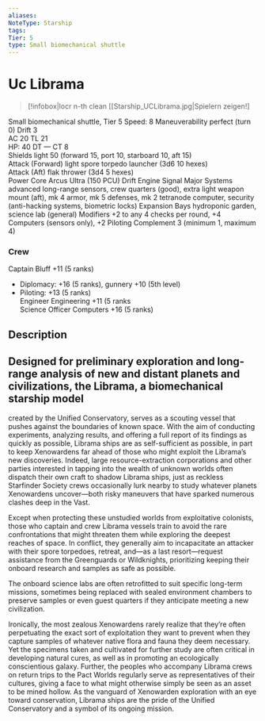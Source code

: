 ```yaml
---
aliases: 
NoteType: Starship
tags: 
Tier: 5
type: Small biomechanical shuttle
---
```


# Uc Librama

> [!infobox|locr n-th clean
>  [[Starship_UCLibrama.jpg|Spielern zeigen!]
> 
Small biomechanical shuttle, Tier 5 
Speed: 8
Maneuverability perfect (turn 0)
Drift 3  
AC 20
TL 21  
HP: 40
DT —
CT 8  
Shields light 50 (forward 15, port 10, starboard 10, aft 15)  
Attack (Forward) light spore torpedo launcher (3d6
10 hexes)  
Attack (Aft) flak thrower (3d4
5 hexes)  
Power Core Arcus Ultra (150 PCU)
Drift Engine Signal Major
Systems advanced long-range sensors, crew quarters (good), extra light weapon mount (aft), mk 4 armor, mk 5 defenses, mk 2 tetranode computer, security (anti-hacking systems, biometric locks)
Expansion Bays hydroponic garden, science lab (general)
Modifiers +2 to any 4 checks per round, +4 Computers (sensors only), +2 Piloting
Complement 3 (minimum 1, maximum 4)

### Crew

Captain Bluff +11 (5 ranks)
  - Diplomacy: +16 (5 ranks), gunnery +10 (5th level)
  - Piloting: +13 (5 ranks)  
Engineer Engineering +11 (5 ranks  
Science Officer Computers +16 (5 ranks)

## Description

Designed for preliminary exploration and long-range analysis of new and distant planets and civilizations, the Librama, a biomechanical starship model  
 ---
created by the Unified Conservatory, serves as a scouting vessel that pushes against the boundaries of known space. With the aim of conducting experiments, analyzing results, and offering a full report of its findings as quickly as possible, Librama ships are as self-sufficient as possible, in part to keep Xenowardens far ahead of those who might exploit the Librama’s new discoveries. Indeed, large resource-extraction corporations and other parties interested in tapping into the wealth of unknown worlds often dispatch their own craft to shadow Librama ships, just as reckless Starfinder Society crews occasionally lurk nearby to study whatever planets Xenowardens uncover—both risky maneuvers that have sparked numerous clashes deep in the Vast.  
 
Except when protecting these unstudied worlds from exploitative colonists, those who captain and crew Librama vessels train to avoid the rare confrontations that might threaten them while exploring the deepest reaches of space. In conflict, they generally aim to incapacitate an attacker with their spore torpedoes, retreat, and—as a last resort—request assistance from the Greenguards or Wildknights, prioritizing keeping their onboard research and samples as safe as possible.  
 
The onboard science labs are often retrofitted to suit specific long-term missions, sometimes being replaced with sealed environment chambers to preserve samples or even guest quarters if they anticipate meeting a new civilization.  
 
Ironically, the most zealous Xenowardens rarely realize that they’re often perpetuating the exact sort of exploitation they want to prevent when they capture samples of whatever native flora and fauna they deem necessary. Yet the specimens taken and cultivated for further study are often critical in developing natural cures, as well as in promoting an ecologically conscientious galaxy. Further, the peoples who accompany Librama crews on return trips to the Pact Worlds regularly serve as representatives of their cultures, giving a face to what might otherwise simply be seen as an asset to be mined hollow. As the vanguard of Xenowarden exploration with an eye toward conservation, Librama ships are the pride of the Unified Conservatory and a symbol of its ongoing mission.
